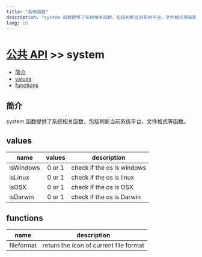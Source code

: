```yaml
---
title: "系统函数"
description: "system 函数提供了系统相关函数，包括判断当前系统平台，文件格式等函数。"
lang: cn
---
```


# [公共 API](../) >> system

<!-- vim-markdown-toc GFM -->

- [简介](#简介)
- [values](#values)
- [functions](#functions)

<!-- vim-markdown-toc -->

## 简介

system 函数提供了系统相关函数，包括判断当前系统平台，文件格式等函数。

## values

| name      | values | description                |
| --------- | :----: | -------------------------- |
| isWindows | 0 or 1 | check if the os is windows |
| isLinux   | 0 or 1 | check if the os is linux   |
| isOSX     | 0 or 1 | check if the os is OSX     |
| isDarwin  | 0 or 1 | check if the os is Darwin  |

## functions

| name       | description                            |
| ---------- | -------------------------------------- |
| fileformat | return the icon of current file format |
